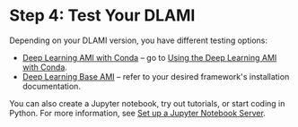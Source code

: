 # Step 4: Test Your DLAMI<a name="launch-config-test"></a>

Depending on your DLAMI version, you have different testing options:
+ [Deep Learning AMI with Conda](overview-conda.md) – go to [Using the Deep Learning AMI with Conda](tutorial-conda.md)\.
+ [Deep Learning Base AMI](overview-base.md) – refer to your desired framework's installation documentation\.

You can also create a Jupyter notebook, try out tutorials, or start coding in Python\. For more information, see [Set up a Jupyter Notebook Server](setup-jupyter.md)\.